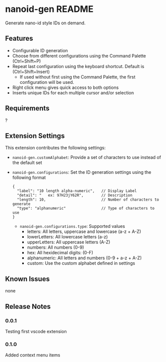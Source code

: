 # nanoid-gen README

Generate nano-id style IDs on demand.

## Features

- Configurable ID generation
- Choose from different configurations using the Command Palette (Ctrl+Shift+P)
- Repeat last configuration using the keyboard shortcut. Default is (Ctrl+Shift+Insert)
  - If used without first using the Command Palette, the first configuration will be used.
- Right click menu gives quick access to both options
- Inserts unique IDs for each multiple cursor and/or selection

## Requirements

?

## Extension Settings

This extension contributes the following settings:

- `nanoid-gen.customAlphabet`: Provide a set of characters to use instead of the default set

- `nanoid-gen.configurations`: Set the ID generation settings using the following format

      {
        "label": "10 length alpha-numeric",   // Display Label
        "detail": "   ex: 97H23jY62R",        // Description
        "length": 10,                         // Number of characters to generate
        "type": "alphanumeric"                // Type of characters to use
      }

  - `nanoid-gen.configurations.type`: Supported values
    - letters: All letters, uppercase and lowercase (a-z + A-Z)
    - lowerLetters: All lowercase letters (a-z)
    - upperLetters: All uppercase letters (A-Z)
    - numbers: All numbers (0-9)
    - hex: All hexidecimal digits: (0-F)
    - alphanumeric: All letters and numbers (0-9 + a-z + A-Z)
    - custom: Use the custom alphabet defined in settings

## Known Issues

none

## Release Notes

### 0.0.1

Testing first vscode extension

### 0.1.0

Added context menu items